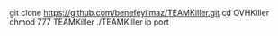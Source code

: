 git clone https://github.com/benefeyilmaz/TEAMKiller.git
cd OVHKiller
chmod 777 TEAMKiller
./TEAMKiller ip port
